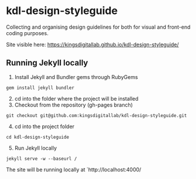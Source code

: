 # kdl-design-styleguide
Collecting and organising design guidelines for both for visual and front-end coding purposes.

Site visible here: https://kingsdigitallab.github.io/kdl-design-styleguide/

## Running Jekyll locally

1. Install Jekyll and Bundler gems through RubyGems
```
gem install jekyll bundler
```
2. cd into the folder where the project will be installed
3. Checkout from the repository (gh-pages branch)
```
git checkout git@github.com:kingsdigitallab/kdl-design-styleguide.git
```
4. cd into the project folder
```
cd kdl-design-styleguide
```
5. Run Jekyll locally
```
jekyll serve -w --baseurl /
```
The site will be running locally at `http://localhost:4000/
